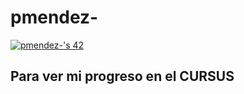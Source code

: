 # pmendez-

[![pmendez-'s 42](https://badge.mediaplus.ma/greenbinary/pmendez-?UM6P=off)](https://github.com/oakoudad/badge42)

## Para ver mi progreso en el CURSUS
